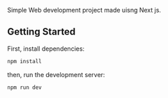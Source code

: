 Simple Web development project made uisng Next js.

## Getting Started

First, install dependencies:
```bash
npm install
```
then, run the development server:

```bash
npm run dev
```

